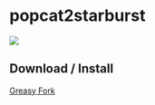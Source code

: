 # popcat2starburst

![](https://i.imgur.com/JDPbsmL.gif)

## Download / Install
[Greasy Fork](https://greasyfork.org/zh-TW/scripts/430784-popcat2starburst)